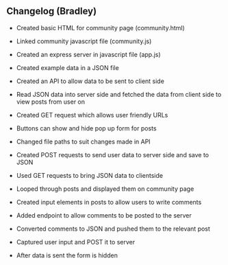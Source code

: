 ## Changelog (Bradley)

- Created basic HTML for community page (community.html)
- Linked community javascript file (community.js)
- Created an express server in javascript file (app.js)
- Created example data in a JSON file
- Created an API to allow data to be sent to client side
- Read JSON data into server side and fetched the data from client side to view posts from user on

- Created GET request which allows user friendly URLs
- Buttons can show and hide pop up form for posts
- Changed file paths to suit changes made in API
- Created POST requests to send user data to server side and save to JSON
- Used GET requests to bring JSON data to clientside
- Looped through posts and displayed them on community page
- Created input elements in posts to allow users to write comments
- Added endpoint to allow comments to be posted to the server
- Converted comments to JSON and pushed them to the relevant post
- Captured user input and POST it to server
- After data is sent the form is hidden
